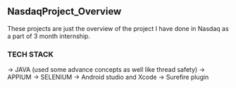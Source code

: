 ## NasdaqProject_Overview

These projects are just the overview of the project I have done in Nasdaq as a part of 3 month internship.

### TECH STACK
-> JAVA (used some advance concepts as well like thread safety)
-> APPIUM
-> SELENIUM
-> Android studio and Xcode
-> Surefire plugin
